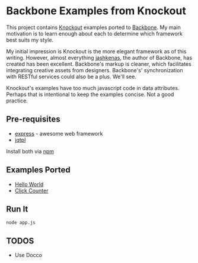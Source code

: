 # Backbone Examples from Knockout

This project contains [Knockout](http://knockoutjs.com) examples ported to 
[Backbone](https://documentcloud.github.com/backbone/). My main motivation
is to learn enough about each to determine which framework best suits my 
style.

My initial impression is Knockout is the more elegant
framework as of this writing. However, almost everything [jashkenas](https://github.com/jashkenas), 
the author of Backbone, has created has been excellent. Backbone's
markup is cleaner, which facilitates integrating creative
assets from designers. Backbone's' synchronization with RESTful services 
could also be a plus. We'll see.

Knockout's examples have too much javascript code in data attributes. Perhaps that
is intentional to keep the examples concise. Not a good practice.

## Pre-requisites

* [express](https://github.com/visionmedia/express) - awesome web framework 
* [jqtpl](https://github.com/kof/node-jqtpl)

Install both via [npm](https://github.com/isaacs/npm)


## Examples Ported

* [Hello World](backbone-knockout-examples/tree/master/views/examples/hello-world.jqtpl)
* [Click Counter](backbone-knocout-examples/tree/master/views/examples/click-counter.jqtpl)

## Run It

    node app.js

## TODOS

* Use Docco
